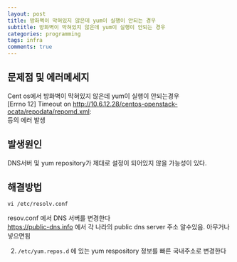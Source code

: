 ```yaml
---
layout: post
title: 방화벽이 막혀있지 않은데 yum이 실행이 안되는 경우
subtitle: 방화벽이 막혀있지 않은데 yum이 실행이 안되는 경우
categories: programming
tags: infra
comments: true
---
```


## 문제점 및 에러메세지
Cent os에서  방화벽이 막혀있지 않은데 yum이 실행이 안되는경우  
[Errno 12] Timeout on http://10.6.12.28/centos-openstack-ocata/repodata/repomd.xml:  
등의 에러 발생  


## 발생원인
DNS서버 및 yum repository가 제대로 설정이 되어있지 않을 가능성이 있다.

## 해결방법
```
vi /etc/resolv.conf
```
resov.conf 에서 DNS 서버를 변경한다  
https://public-dns.info 에서 각 나라의 public dns server 주소 알수있음. 아무거나 넣으면됨

2. `/etc/yum.repos.d` 에 있는 yum respository 정보를 빠른 국내주소로 변경한다


